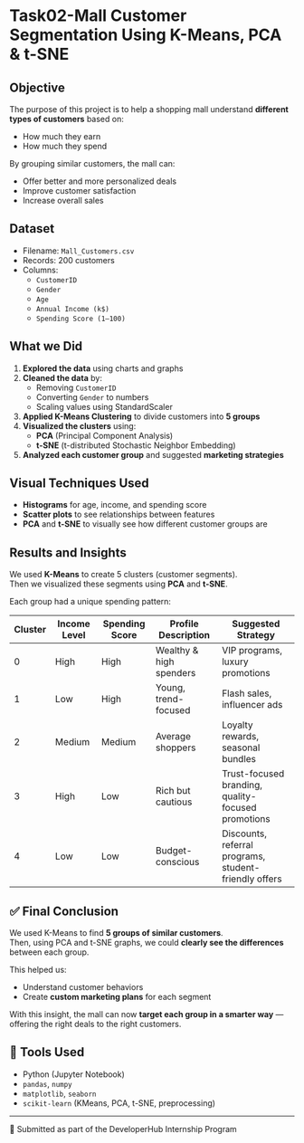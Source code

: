 #  Task02-Mall Customer Segmentation Using K-Means, PCA & t-SNE

## Objective

The purpose of this project is to help a shopping mall understand **different types of customers** based on:
- How much they earn
- How much they spend

By grouping similar customers, the mall can:
- Offer better and more personalized deals
- Improve customer satisfaction
- Increase overall sales


##  Dataset

- Filename: `Mall_Customers.csv`
- Records: 200 customers
- Columns:
  - `CustomerID`
  - `Gender`
  - `Age`
  - `Annual Income (k$)`
  - `Spending Score (1–100)`

##  What we Did

1. **Explored the data** using charts and graphs
2. **Cleaned the data** by:
   - Removing `CustomerID`
   - Converting `Gender` to numbers
   - Scaling values using StandardScaler
3. **Applied K-Means Clustering** to divide customers into **5 groups**
4. **Visualized the clusters** using:
   - **PCA** (Principal Component Analysis)
   - **t-SNE** (t-distributed Stochastic Neighbor Embedding)
5. **Analyzed each customer group** and suggested **marketing strategies**

## Visual Techniques Used

- **Histograms** for age, income, and spending score
- **Scatter plots** to see relationships between features
- **PCA** and **t-SNE** to visually see how different customer groups are

## Results and Insights

We used **K-Means** to create 5 clusters (customer segments).  
Then we visualized these segments using **PCA** and **t-SNE**.

Each group had a unique spending pattern:

| Cluster | Income Level | Spending Score | Profile Description                 | Suggested Strategy                                       |
|---------|--------------|----------------|-------------------------------------|----------------------------------------------------------|
| 0       | High         | High           | Wealthy & high spenders             | VIP programs, luxury promotions                          |
| 1       | Low          | High           | Young, trend-focused                | Flash sales, influencer ads                              |
| 2       | Medium       | Medium         | Average shoppers                    | Loyalty rewards, seasonal bundles                        |
| 3       | High         | Low            | Rich but cautious                   | Trust-focused branding, quality-focused promotions       |
| 4       | Low          | Low            | Budget-conscious                    | Discounts, referral programs, student-friendly offers    |


## ✅ Final Conclusion

We used K-Means to find **5 groups of similar customers**.  
Then, using PCA and t-SNE graphs, we could **clearly see the differences** between each group.

This helped us:
- Understand customer behaviors
- Create **custom marketing plans** for each segment

With this insight, the mall can now **target each group in a smarter way** — offering the right deals to the right customers.

##  📌 Tools Used

- Python (Jupyter Notebook)
- `pandas`, `numpy`
- `matplotlib`, `seaborn`
- `scikit-learn` (KMeans, PCA, t-SNE, preprocessing)

---
📨 Submitted as part of the DeveloperHub Internship Program

